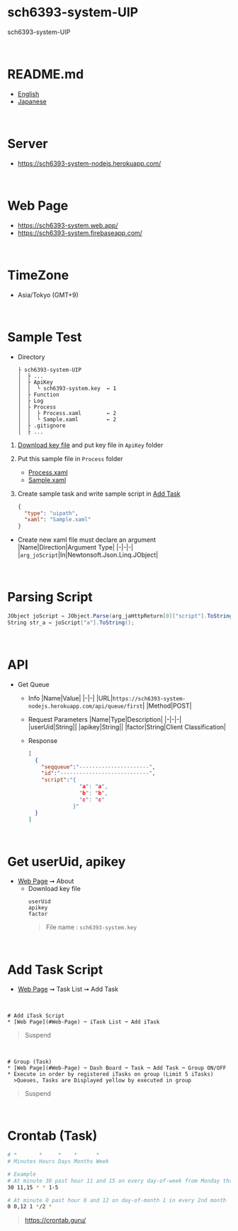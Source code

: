 # sch6393-system-UIP
sch6393-system-UIP

<br>

# README.md
* [English](README.md)
* [Japanese](README_JP.md)

<br>

# Server
* https://sch6393-system-nodejs.herokuapp.com/

<br>

# Web Page
* https://sch6393-system.web.app/
* https://sch6393-system.firebaseapp.com/

<br>

# TimeZone
* Asia/Tokyo (GMT+9)

<br>

# Sample Test
* Directory
  ```
  ├ sch6393-system-UIP
  │  ├ ...
  │  ├ ApiKey
  │  │  └ sch6393-system.key  ← 1
  │  ├ Function
  │  ├ Log
  │  ├ Process
  │  │  ├ Process.xaml        ← 2
  │  │  └ Sample.xaml         ← 2
  │  ├ .gitignore
  │  ├ ...
  ```

1. [Download key file](#get-useruid-apikey) and put key file in `ApiKey` folder

1. Put this sample file in `Process` folder
    * [Process.xaml](Process.xaml)
    * [Sample.xaml](Sample.xaml)

1. Create sample task and write sample script in [Add Task](#add-task-script)
    ```JSON
    {
      "type": "uipath",
      "xaml": "Sample.xaml"
    }
    ```

* Create new xaml file must declare an argument
  |Name|Direction|Argument Type|
  |-|-|-|
  |`arg_joScript`|In|Newtonsoft.Json.Linq.JObject|

<br>

# Parsing Script
```C#
JObject joScript = JObject.Parse(arg_jaHttpReturn[0]["script"].ToString());
String str_a = joScript["a"].ToString();
```

<br>

# API
* Get Queue
  * Info
    |Name|Value|
    |-|-|
    |URL|`https://sch6393-system-nodejs.herokuapp.com/api/queue/first`|
    |Method|POST|

  * Request Parameters
    |Name|Type|Description|
    |-|-|-|
    |userUid|String||
    |apikey|String||
    |factor|String|Client Classification|

  * Response
    ```JSON
    [
      {
        "seqqueue":"----------------------",
        "id":"----------------------------",
        "script":"{
                    "a": "a",
                    "b": "b",
                    "c": "c"
                  }"
      }
    ]
    ```

<br>

# Get userUid, apikey
* [Web Page](#Web-Page) ➞ About
  * Download key file
    ```
    userUid
    apikey
    factor
    ```
    >File name : `sch6393-system.key`

<br>

# Add Task Script
* [Web Page](#Web-Page) ➞ Task List ➞ Add Task

<br>

```
# Add iTask Script
* [Web Page](#Web-Page) ➞ iTask List ➞ Add iTask
```
>Suspend

<br>

```
# Group (Task)
* [Web Page](#Web-Page) ➞ Dash Board ➞ Task ➞ Add Task ➞ Group ON/OFF
* Execute in order by registered iTasks on group (Limit 5 iTasks)
  >Queues, Tasks are Displayed yellow by executed in group
```
>Suspend

<br>

# Crontab (Task)
```sh
# *       *     *    *      *
# Minutes Hours Days Months Week

# Example
# At minute 30 past hour 11 and 15 on every day-of-week from Monday through Friday
30 11,15 * * 1-5

# At minute 0 past hour 0 and 12 on day-of-month 1 in every 2nd month
0 0,12 1 */2 *
```
>https://crontab.guru/

<br>
